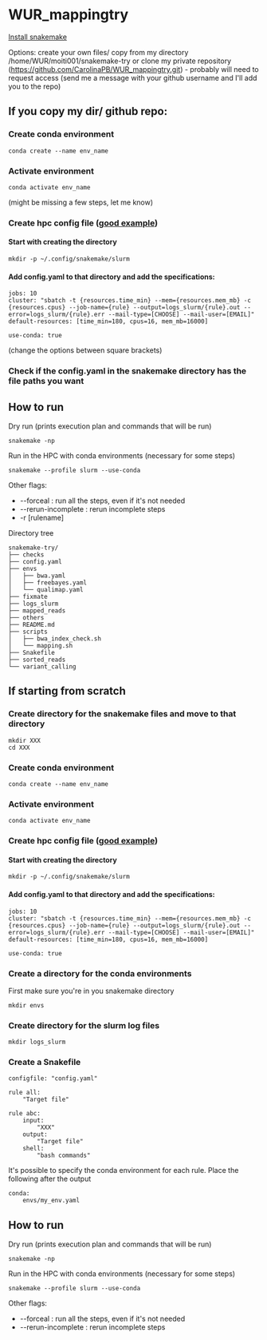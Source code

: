 # WUR_mappingtry


[Install snakemake](https://snakemake.readthedocs.io/en/stable/getting_started/installation.html)


Options: create your own files/ copy from my directory /home/WUR/moiti001/snakemake-try or clone my private repository (https://github.com/CarolinaPB/WUR_mappingtry.git) - probably will need to request access (send me a message with your github username and I'll add you to the repo)


## If you copy my dir/ github repo:
### Create conda environment
```
conda create --name env_name
```

### Activate environment
```
conda activate env_name
```
(might be missing a few steps, let me know)

### Create hpc config file ([good example](https://www.sichong.site/2020/02/25/snakemake-and-slurm-how-to-manage-workflow-with-resource-constraint-on-hpc/))

#### Start with creating the directory
```
mkdir -p ~/.config/snakemake/slurm
```

#### Add config.yaml to that directory and add the specifications:
```
jobs: 10
cluster: "sbatch -t {resources.time_min} --mem={resources.mem_mb} -c {resources.cpus} --job-name={rule} --output=logs_slurm/{rule}.out --error=logs_slurm/{rule}.err --mail-type=[CHOOSE] --mail-user=[EMAIL]"
default-resources: [time_min=180, cpus=16, mem_mb=16000]

use-conda: true
```
(change the options between square brackets)

### Check if the config.yaml in the snakemake directory has the file paths you want

## How to run

Dry run (prints execution plan and commands that will be run)
```
snakemake -np 
```
Run in the HPC with conda environments (necessary for some steps)
```
snakemake --profile slurm --use-conda
```

Other flags:
- --forceal : run all the steps, even if it's not needed
- --rerun-incomplete : rerun incomplete steps
- -r [rulename]



Directory tree
```
snakemake-try/
├── checks
├── config.yaml
├── envs
│   ├── bwa.yaml
│   ├── freebayes.yaml
│   └── qualimap.yaml
├── fixmate
├── logs_slurm
├── mapped_reads
├── others
├── README.md
├── scripts
│   ├── bwa_index_check.sh
│   └── mapping.sh
├── Snakefile
├── sorted_reads
└── variant_calling
```


## If starting from scratch


### Create directory for the snakemake files and move to that directory

```
mkdir XXX
cd XXX
```

### Create conda environment
```
conda create --name env_name
```

### Activate environment
```
conda activate env_name
```

### Create hpc config file ([good example](https://www.sichong.site/2020/02/25/snakemake-and-slurm-how-to-manage-workflow-with-resource-constraint-on-hpc/))

#### Start with creating the directory
```
mkdir -p ~/.config/snakemake/slurm
```

#### Add config.yaml to that directory and add the specifications:
```
jobs: 10
cluster: "sbatch -t {resources.time_min} --mem={resources.mem_mb} -c {resources.cpus} --job-name={rule} --output=logs_slurm/{rule}.out --error=logs_slurm/{rule}.err --mail-type=[CHOOSE] --mail-user=[EMAIL]"
default-resources: [time_min=180, cpus=16, mem_mb=16000]

use-conda: true
```
### Create a directory for the conda environments
First make sure you're in you snakemake directory
```
mkdir envs
```
### Create directory for the slurm log files
```
mkdir logs_slurm
```
### Create a Snakefile 
```
configfile: "config.yaml"

rule all:
    "Target file"

rule abc:
    input:
        "XXX"
    output:
        "Target file"
    shell:
        "bash commands"
```
It's possible to specify the conda environment for each rule. Place the following after the output
```
conda:
    envs/my_env.yaml
```


## How to run

Dry run (prints execution plan and commands that will be run)
```
snakemake -np 
```
Run in the HPC with conda environments (necessary for some steps)
```
snakemake --profile slurm --use-conda
```

Other flags:
- --forceal : run all the steps, even if it's not needed
- --rerun-incomplete : rerun incomplete steps